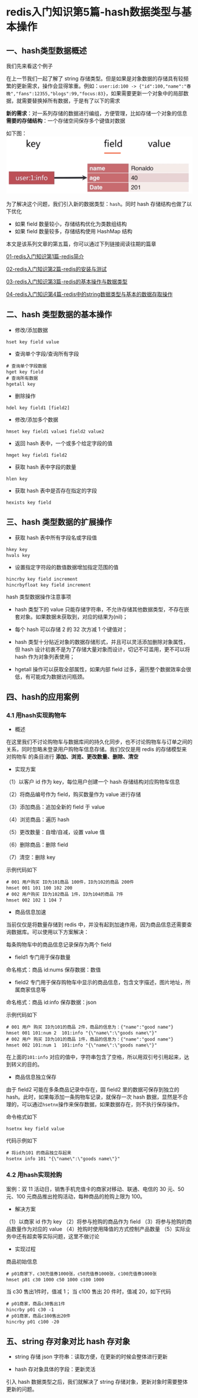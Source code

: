 # redis入门知识第5篇-hash数据类型与基本操作

## 一、hash类型数据概述

我们先来看这个例子

在上一节我们一起了解了 string 存储类型。但是如果是对象数据的存储具有较频繁的更新需求，操作会显得笨重。例如：`user:id:100 -> {"id":100,"name":"春晚","fans":12355,"blogs":99,"focus:83}`，如果需要更新一个对象中的局部数据，就需要替换掉所有数据，于是有了以下的需求

**新的需求**：对一系列存储的数据进行编组，方便管理，比如存储一个对象的信息
**需要的存储结构**：一个存储空间保存多个键值对数据

如下图：
![05-01.png](../img/05-01.png)

为了解决这个问题，我们引入新的数据类型：`hash`。同时 hash 存储结构也做了以下优化

- 如果 field 数量较小，存储结构优化为类数组结构
- 如果 field 数量较多，存储结构使用 HashMap 结构

本文是该系列文章的第五篇，你可以通过下列链接阅读往期的篇章

[01-redis入门知识第1篇-redis简介](https://blog.jkdev.cn/index.php/archives/447/)

[02-redis入门知识第2篇-redis的安装与测试](https://blog.jkdev.cn/index.php/archives/454/)

[03-redis入门知识第3篇-redis的基本操作与数据类型](https://blog.jkdev.cn/index.php/archives/455/)

[04-redis入门知识第4篇-redis中的string数据类型与基本的数据存取操作](https://blog.jkdev.cn/index.php/archives/463/)

## 二、hash 类型数据的基本操作

- 修改/添加数据

```shell
hset key field value
```

- 查询单个字段/查询所有字段

```shell
# 查询单个字段数据
hget key field
# 查询所有数据
hgetall key
```

- 删除操作

```shell
hdel key field1 [field2]
```

- 修改/添加多个数据

```shell
hmset key field1 value1 field2 value2
```

- 返回 hash 表中，一个或多个给定字段的值

```shell
hmget key field1 field2
```

- 获取 hash 表中字段的数量

```shell
hlen key
```

- 获取 hash 表中是否存在指定的字段

```shell
hexists key field
```

## 三、hash 类型数据的扩展操作

- 获取 hash 表中所有字段名或字段值

```shell
hkey key
hvals key
```

- 设置指定字符段的数值数据增加指定范围的值

```shell
hincrby key field increment
hincrbyfloat key field increment
```

hash 类型数据操作注意事项

- hash 类型下的 value 只能存储字符串，不允许存储其他数据类型，不存在嵌套对象。如果数据未获取到，对应的结果为(nil)；

- 每个 hash 可以存储 2 的 32 次方减 1 个键值对；

- hash 类型十分贴近对象的数据存储形式，并且可以灵活添加删除对象属性，但 hash 设计初衷不是为了存储大量对象而设计，切记不可滥用，更不可以将 hash 作为对象列表使用；

- hgetall 操作可以获取全部属性，如果内部 field 过多，遍历整个数据效率会很低，有可能成为数据访问瓶颈。

## 四、hash的应用案例

### 4.1 用hash实现购物车

- 概述

在这里我们不讨论购物车与数据库间的持久化同步，也不讨论购物车与订单之间的关系，同时忽略未登录用户购物车信息存储。我们仅仅是用 redis 的存储模型来 对购物车 的条目进行 **添加、浏览、更改数量、删除、清空**

- 实现方案

（1）以客户 id 作为 key，每位用户创建一个 hash 存储结构对应购物车信息

（2）将商品编号作为 field，购买数量作为 value 进行存储

（3）添加商品：追加全新的 field 于 value

（4）浏览商品：遍历 hash

（5）更改数量：自增/自减，设置 value 值

（6）删除商品：删除 field

（7）清空：删除 key

示例代码如下

```shell
# 001 用户购买 ID为101商品 100件，ID为102的商品 200件
hmset 001 101 100 102 200
# 002 用户购买 ID为102商品 1件，ID为104的商品 7件
hmset 002 102 1 104 7
```

- 商品信息加速

当前仅仅是将数量存储到 redis 中，并没有起到加速作用，因为商品信息还需要查询数据库。可以使用以下方案解决：

每条购物车中的商品信息记录保存为两个 field

- field1 专门用于保存数量

命名格式：商品 id:nums
保存数据：数值

- field2 专门用于保存购物车中显示的商品信息，包含文字描述，图片地址，所属商家信息等

命名格式：商品 id:info
保存数据：json

示例代码如下

```shell
# 001 用户 购买 ID为101的商品 2件，商品的信息为：{"name":"good name"} 
hmset 001 101:num 2  101:info "{\"name\":\"goods name\"}"
# 002 用户 购买 ID为101的商品 1件，商品的信息为：{"name":"good name"} 
hmset 002 101:num 1  101:info "{\"name\":\"goods name\"}"
```

在上面的`101:info` 对应的值中，字符串包含了空格，所以用双引号引用起来，达到转义的目的。

- 商品信息独立保存

由于 field2 可能在多条商品记录中存在，固 field2 里的数据可保存到独立的 hash。此时，如果每添加一条购物车记录，就保存一次 hash 数据，显然是不合理的，可以通过`hsetnx`操作来保存数据，如果数据存在，则不执行保存操作。

命令格式如下

```shell
hsetnx key field value
```

代码示例如下

```shell
# 将id为101 的商品独立存起来
hsetnx info 101 "{\"name\":\"goods name\"}"
```

### 4.2 用hash实现抢购

案例：双 11 活动日，销售手机充值卡的商家对移动、联通、电信的 30 元、50 元、100 元商品推出抢购活动，每种商品的抢购上限为 100。

- 解决方案

（1）以商家 id 作为 key
（2）将参与抢购的商品作为 field
（3）将参与抢购的商品数量作为对应的 value
（4）抢购时使用降值的方式控制产品数量
（5）实际业务中还有超卖等实际问题，这里不做讨论

- 实现过程

商品初始信息

```shell
# p01商家下，c30充值券1000张，c50充值券1000张，c100充值券1000张
hmset p01 c30 1000 c50 1000 c100 1000
```

当 c30 售出1件时，值减 1； 当 c100 售出 20 件时，值减 20，如下代码

```shell
# p01商家，商品c30售出1件
hincrby p01 c30 -1
# p01商家，商品c100售出20件
hincrby p01 c100 -20
```

## 五、string 存对象对比 hash 存对象

- string 存储 json 字符串：读取方便，在更新的时候会整体进行更新

- hash 存对象具体的字段：更新灵活

引入 hash 数据类型之后，我们就解决了 string 存储对象，更新对象时需要整体更新的问题。
